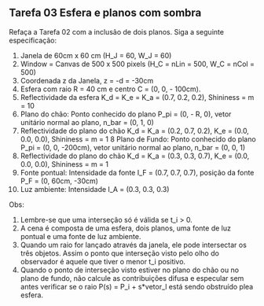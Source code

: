 ## Tarefa 03 Esfera e planos com sombra

Refaça a Tarefa 02 com a inclusão de dois planos. Siga a seguinte especificação:

1) Janela de 60cm x 60 cm (H_J = 60, W_J = 60) 
2) Window = Canvas de  500 x 500 pixels (H_C = nLin = 500, W_C = nCol = 500)
3) Coordenada z da Janela, z = -d = -30cm
4) Esfera com raio R = 40 cm e centro C = (0, 0, - 100cm). 
5) Reflectividade da esfera K_d = K_e = K_a = (0.7, 0.2, 0.2),  Shininess = m = 10
6) Plano do chão:  Ponto conhecido do plano P_pi = (0, - R, 0),  vetor unitário normal ao plano, n_bar = (0, 1, 0)
7) Reflectividade do plano do chão K_d = K_a = (0.2, 0.7, 0.2),  K_e = (0.0, 0.0, 0.0),  Shininess = m = 1
8 Plano de Fundo:  Ponto conhecido do plano P_pi = (0, 0, -200cm),  vetor unitário normal ao plano, n_bar = (0, 0, 1)
9) Reflectividade do plano do chão K_d = K_a = (0.3, 0.3, 0.7),  K_e = (0.0, 0.0, 0.0),  Shininess = m = 1
10) Fonte pontual: Intensidade da fonte  I_F = (0.7, 0.7, 0.7),  posição da fonte P_F = (0, 60cm, -30cm)
11) Luz ambiente: Intensidade I_A = (0.3, 0.3, 0.3)

Obs: 
1) Lembre-se que uma interseção só é válida se t_i > 0.  
2) A cena é composta de uma esfera, dois planos, uma fonte de luz pontual e uma fonte de luz ambiente. 
3) Quando um raio for lançado através da janela, ele pode intersectar os três objetos. Assim o ponto que interseção visto pelo olho do observador é aquele que tiver o menor t_i positivo.
4) Quando o ponto de interseção visto estiver no plano do chão ou no plano de fundo, não calcule as contribuições difusa e especular sem antes verificar se o raio P(s) = P_i + s*vetor_l  está sendo obstruído plea esfera.